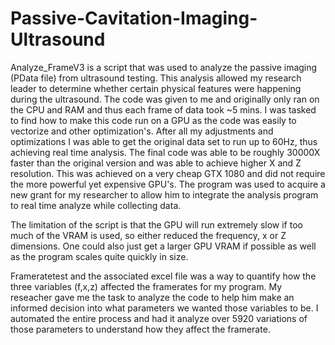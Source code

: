 # Passive-Cavitation-Imaging-Ultrasound

Analyze_FrameV3 is a script that was used to analyze the passive imaging (PData file) from ultrasound testing. This analysis allowed my research leader to determine whether certain physical features were happening during the ultrasound. The code was given to me and originally only ran on the CPU and RAM and thus each frame of data took ~5 mins. I was tasked to find how to make this code run on a GPU as the code was easily to vectorize and other optimization's. After all my adjustments and optimizations I was able to get the original data set to run up to 60Hz, thus achieving real time analysis. The final code was able to be roughly 30000X faster than the original version and was able to achieve higher X and Z resolution. This was achieved on a very cheap GTX 1080 and did not require the more powerful yet expensive GPU's. The program was used to acquire a new grant for my researcher to allow him to integrate the analysis program to real time analyze while collecting data.

The limitation of the script is that the GPU will run extremely slow if too much of the VRAM is used, so either reduced the frequency, x or Z dimensions. One could also just get a larger GPU VRAM if possible as well as the program scales quite quickly in size.


Frameratetest and the associated excel file was a way to quantify how the three variables (f,x,z) affected the framerates for my program. My reseacher gave me the task to analyze the code to help him make an informed decision into what parameters we wanted those variables to be. I automated the entire process and had it analyze over 5920 variations of those parameters to understand how they affect the framerate.
